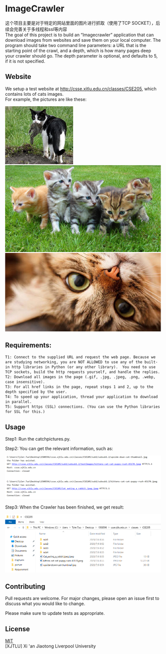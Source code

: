 # ImageCrawler
这个项目主要是对于特定的网站里面的图片进行抓取（使用了TCP SOCKET），后续会完善关于多线程和ssl等内容  
The goal of this project is to build an “Imagecrawler” application that can download images from websites and save them on your local computer.  The program should take two command line parameters: a URL that is the starting point of the crawl, and a depth, which is how many pages deep your crawler should go.  The depth parameter is optional, and defaults to 5, if it is not specified.  
  
## Website
We setup a test website at http://csse.xjtlu.edu.cn/classes/CSE205, which contains lots of cats images.  
For example, the pictures are like these:

<img src ="https://github.com/MinglangTuo/ImageCrawler/blob/master/csse.xjtlu.edu.cn/classes/CSE205/Cat_eating_a_rabbit.jpeg.jpeg">  

<img src ="https://github.com/MinglangTuo/ImageCrawler/blob/master/csse.xjtlu.edu.cn/classes/CSE205/kittens-cat-cat-puppy-rush-45170.jpeg">  

<img src ="https://github.com/MinglangTuo/ImageCrawler/blob/master/csse.xjtlu.edu.cn/classes/CSE205/upside-down-cat-thumbnail.jpg">  


## Requirements:  
```
T1: Connect to the supplied URL and request the web page. Because we are studying networking, you are NOT ALLOWED to use any of the built-in http libraries in Python (or any other library).  You need to use TCP sockets, build the http requests yourself, and handle the replies.  
T2: Download all images in the page (.gif, .jpg, .jpeg, .png, .webp, case insensitive).  
T3: For all href links in the page, repeat steps 1 and 2, up to the depth specified by the user.   
T4: To speed up your application, thread your application to download in parallel.  
T5: Support https (SSL) connections. (You can use the Python libraries for SSL for this.)  
```

## Usage

Step1: Run the catchpictures.py.

Step2: You can get the relevant information, such as:  
  
<img src ="https://github.com/MinglangTuo/ImageCrawler/blob/master/snipping/Capture1.PNG">

Step3: When the Crawler has been finished, we get result:  

<img src ="https://github.com/MinglangTuo/ImageCrawler/blob/master/snipping/Capture2.PNG">

## Contributing
Pull requests are welcome. For major changes, please open an issue first to discuss what you would like to change.

Please make sure to update tests as appropriate.

## License
[MIT](https://choosealicense.com/licenses/mit/)  
[XJTLU] Xi 'an Jiaotong Liverpool University
